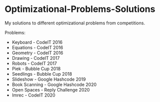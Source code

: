# Optimizational-Problems-Solutions
My solutions to different optimizational problems from competitions.

Problems:

- Keyboard - CodeIT 2016
- Equations - CodeIT 2016
- Geometry - CodeIT 2016
- Drawing - CodeIT 2017
- Robots - CodeIT 2017
- Piek - Bubble Cup 2018
- Seedlings - Bubble Cup 2018
- Slideshow - Google Hashcode 2019
- Book Scanning - Google Hashcode 2020
- Open Spaces - Reply Challenge 2020
- Imrec - CodeIT 2020


